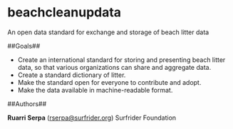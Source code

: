 # beachcleanupdata
An open data standard for exchange and storage of beach litter data

##Goals##

 - Create an international standard for storing and presenting beach litter data, so that various organizations can share and aggregate data.
 - Create a standard dictionary of litter.
 - Make the standard open for everyone to contribute and adopt. 
 - Make the data available in machine-readable format. 

 ##Authors##

 **Ruarri Serpa** (rserpa@surfrider.org) Surfrider Foundation
